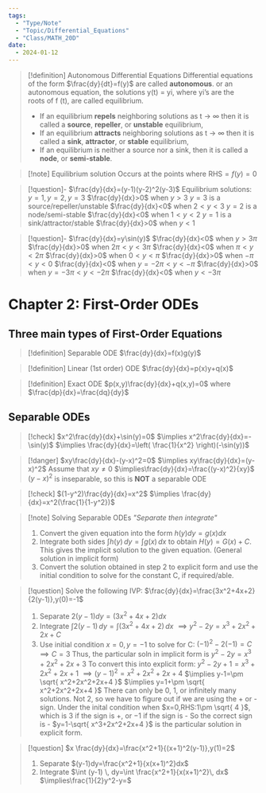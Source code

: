 ```yaml
---
tags:
  - "Type/Note"
  - "Topic/Differential_Equations"
  - "Class/MATH_20D"
date:
  - 2024-01-12
---
```


> [!definition] Autonomous Differential Equations
> Differential equations of the form $\frac{dy}{dt}=f(y)$ are called **autonomous**.
> or an autonomous equation, the solutions y(t) = yi, where yi’s are the  
> roots of f (t), are called equilibrium.  
> - If an equilibrium **repels** neighboring solutions as t → ∞ then it is called a **source**, **repeller**, or **unstable** equilibrium,  
> - If an equilibrium **attracts** neighboring solutions as t → ∞ then it is called a **sink**, **attractor**, or **stable** equilibrium,  
> - If an equilibrium is neither a source nor a sink, then it is called a **node**, or **semi-stable**.

> [!note] Equilibrium solution
> Occurs at the points where $\text{RHS}=f(y)=0$

> [!question]- $\frac{dy}{dx}=(y-1)(y-2)^2(y-3)$
> Equilibrium solutions: $y=1,y=2,y=3$
> $\frac{dy}{dx}>0$ when $y>3$
> $y=3$ is a source/repeller/unstable
> $\frac{dy}{dx}<0$ when $2<y<3$
> $y=2$ is a node/semi-stable
> $\frac{dy}{dx}<0$ when $1<y<2$
> $y=1$ is a sink/attractor/stable
> $\frac{dy}{dx}>0$ when $y<1$

> [!question]- $\frac{dy}{dx}=y\sin(y)$
> $\frac{dy}{dx}<0$ when $y>3\pi$
> $\frac{dy}{dx}>0$ when $2\pi<y<3\pi$
> $\frac{dy}{dx}<0$ when $\pi<y<2\pi$
> $\frac{dy}{dx}>0$ when $0<y<\pi$
> $\frac{dy}{dx}>0$ when $-\pi<y<0$
> $\frac{dy}{dx}<0$ when $y=-2\pi<y<-\pi$
> $\frac{dy}{dx}>0$ when $y=-3\pi<y<-2\pi$
> $\frac{dy}{dx}<0$ when $y<-3\pi$

# Chapter 2: First-Order ODEs

## Three main types of First-Order Equations

> [!definition] Separable ODE
> $\frac{dy}{dx}=f(x)g(y)$

> [!definition] Linear (1st order) ODE
> $\frac{dy}{dx}=p(x)y+q(x)$

> [!definition] Exact ODE
> $p(x,y)\frac{dy}{dx}+q(x,y)=0$ where $\frac{dp}{dx}=\frac{dq}{dy}$

## Separable ODEs

> [!check] $x^2\frac{dy}{dx}+\sin(y)=0$
> $\implies x^2\frac{dy}{dx}=-\sin(y)$
> $\implies \frac{dy}{dx}=\left( \frac{1}{x^2} \right)(-\sin(y))$

> [!danger] $xy\frac{dy}{dx}-(y-x)^2=0$
> $\implies xy\frac{dy}{dx}=(y-x)^2$
> Assume that $xy\neq 0$ $\implies\frac{dy}{dx}=\frac{(y-x)^2}{xy}$
> $(y-x)^2$ is inseparable, so this is **NOT** a separable ODE

> [!check] $(1-y^2)\frac{dy}{dx}=x^2$
> $\implies \frac{dy}{dx}=x^2(\frac{1}{1-y^2})$

> [!note] Solving Separable ODEs
> *"Separate then integrate"*
> 1. Convert the given equation into the form $h(y)dy=g(x)dx$
> 2. Integrate both sides $\int h(y) \, dy=\int g(x) \, dx$ to obtain $H(y)=G(x)+C$. This gives the implicit solution to the given equation. (General solution in implicit form)
> 3. Convert the solution obtained in step 2 to explicit form and use the initial condition to solve for the constant C, if required/able.

> [!question] Solve the following IVP: $\frac{dy}{dx}=\frac{3x^2+4x+2}{2(y-1)},y(0)=-1$
> 1. Separate $2(y-1)dy=(3x^2+4x+2)dx$
> 2. Integrate $\int 2(y-1) \, dy=\int (3x^2+4x+2) \, dx$
> $\implies y^2-2y=x^3+2x^2+2x+C$
> 3. Use initial condition $x=0,y=-1$ to solve for C: $(-1)^2-2(-1)=C\implies C=3$
> Thus, the particular soln in implicit form is $y^2-2y=x^3+2x^2+2x+3$
> To convert this into explicit form:
> $y^2-2y+1=x^3+2x^2+2x+1$
> $\implies (y-1)^2=x^2+2x^2+2x+4$
> $\implies y-1=\pm \sqrt{ x^2+2x^2+2x+4 }$
> $\implies y=1+\pm \sqrt{ x^2+2x^2+2x+4 }$
> There can only be 0, 1, or infinitely many solutions. Not 2, so we have to figure out if we are using the + or - sign.
> Under the inital condition when $x=0,RHS:1\pm \sqrt{ 4 }$, which is $3$ if the sign is +, or $-1$ if the sign is -
> So the correct sign is -
> $y=1-\sqrt{ x^3+2x^2+2x+4 }$ is the particular solution in explicit form.

> [!question] $x \frac{dy}{dx}=\frac{x^2+1}{(x+1)^2(y-1)},y(1)=2$
> 1. Separate $(y-1)dy=\frac{x^2+1}{x(x+1)^2}dx$
> 2. Integrate $\int (y-1) \, dy=\int \frac{x^2+1}{x(x+1)^2}\, dx$
> $\implies\frac{1}{2}y^2-y=$